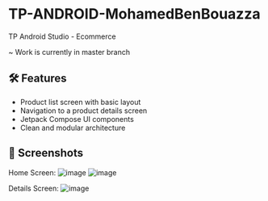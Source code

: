 # TP-ANDROID-MohamedBenBouazza
TP Android Studio - Ecommerce

 ~ Work is currently in master branch 
 ## 🛠 Features

- Product list screen with basic layout
- Navigation to a product details screen
- Jetpack Compose UI components
- Clean and modular architecture

## 📸 Screenshots
Home Screen: 
![image](https://github.com/user-attachments/assets/de097ff1-146a-47da-b2a4-d114ff2f3ed6)
![image](https://github.com/user-attachments/assets/967483cf-66fb-431b-8912-ab263cd5b769)


Details Screen: 
![image](https://github.com/user-attachments/assets/c95c1748-0fa3-4246-8210-66547f09babb)
